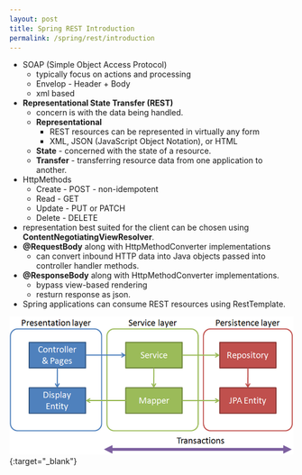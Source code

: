 ```yaml
---
layout: post
title: Spring REST Introduction
permalink: /spring/rest/introduction
---
```



- SOAP (Simple Object Access Protocol)
  - typically focus on actions and processing
  - Envelop - Header + Body
  - xml based
- **Representational State Transfer (REST)**
  - concern is with the data being handled.
  - **Representational**
    - REST resources can be represented in virtually any form
    - XML, JSON (JavaScript Object Notation), or HTML
  - **State** - concerned with the state of a resource.
  - **Transfer** - transferring resource data from one application to another.
- HttpMethods
  - Create - POST - non-idempotent
  - Read - GET
  - Update - PUT or PATCH
  - Delete - DELETE
- representation best suited for the client can be chosen using **ContentNegotiatingViewResolver**.
- **@RequestBody** along with HttpMethodConverter implementations
  - can convert inbound HTTP data into Java objects passed into controller handler methods.
- **@ResponseBody** along with HttpMethodConverter implementations.
  - bypass view-based rendering
  - resturn response as json.
- Spring applications can consume REST resources using RestTemplate.

![spring-rest-diagram-2](https://github.com/arpit04tripathi/files-cdn/raw/cdn/spring/spring-rest/spring-rest-diagram-2.png){:target="_blank"}

